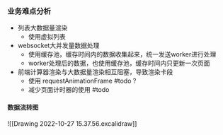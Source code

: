 ### 业务难点分析
- 列表大数据量渲染
	- 使用虚拟列表
- websocket大并发量数据处理
	- 使用缓存池，缓存时间内的数据收集起来，统一发送worker进行处理
	- worker处理后的数据，也使用缓存池，缓存时间内只更新一次页面
- 前端计算器渲染与大数据量渲染相互阻塞，导致渲染卡段
	- 使用 requestAnimationFrame #todo ?
	- 减少页面计时器的使用 #todo



#### 数据流转图
![[Drawing 2022-10-27 15.37.56.excalidraw]]


